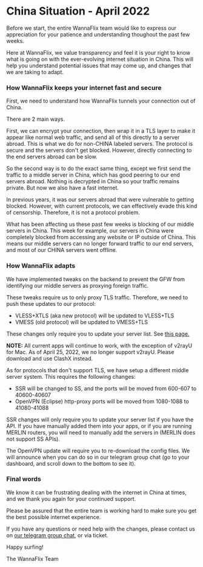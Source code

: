 # China Situation - April 2022

Before we start, the entire WannaFlix team would like to express our appreciation for your patience and understanding thoughout the past few weeks.&#x20;

Here at WannaFlix, we value transparency and feel it is your right to know what is going on with the ever-evolving internet situation in China. This will help you understand potential issues that may come up, and changes that we are taking to adapt.

### How WannaFlix keeps your internet fast and secure

First, we need to understand how WannaFlix tunnels your connection out of China.

There are 2 main ways.&#x20;

First, we can encrypt your connection, then wrap it in a TLS layer to make it appear like normal web traffic, and send all of this directly to a server abroad. This is what we do for non-CHINA labeled servers. The protocol is secure and the servers don't get blocked. However, directly connecting to the end servers abroad can be slow.

So the second way is to do the exact same thing, except we first send the traffic to a middle server in China, which has good peering to our end servers abroad. Nothing is decrypted in China so your traffic remains private. But now we also have a fast internet.&#x20;

In previous years, it was our servers abroad that were vulnerable to getting blocked. However, with current protocols, we can effectively evade this kind of censorship. Therefore, it is not a protocol problem.&#x20;

What has been affecting us these past few weeks is blocking of our middle servers in China. This week for example, our servers in China were completely blocked from accessing any website or IP outside of China. This means our middle servers can no longer forward traffic to our end servers, and most of our CHINA servers went offline.

### How WannaFlix adapts

We have implemented tweaks on the backend to prevent the GFW from identifying our middle servers as proxying foreign traffic.&#x20;

These tweaks require us to only proxy TLS traffic. Therefore, we need to push these updates to our protocol:

* VLESS+XTLS (aka new protocol) will be updated to VLESS+TLS
* VMESS (old protocol) will be updated to VMESS+TLS&#x20;

These changes only require you to update your server list. See [this page.](../faq/updating-the-server-list.md)

**NOTE:** All current apps will continue to work, with the exception of v2rayU for Mac. As of April 25, 2022, we no longer support v2rayU. Please download and use ClashX instead.

As for protocols that don't support TLS, we have setup a different middle server system. This requires the following changes:

* SSR will be changed to SS, and the ports will be moved from 600-607 to 40600-40607
* OpenVPN (Eclipse) http-proxy ports will be moved from 1080-1088 to 41080-41088

SSR changes will only require you to update your server list if you have the API. If you have manually added them into your apps, or if you are running MERLIN routers, you will need to manually add the servers in (MERLIN does not support SS APIs).

The OpenVPN update will require you to re-download the config files. We will announce when you can do so in our telegram group chat (go to your dashboard, and scroll down to the bottom to see it).&#x20;

### Final words

We know it can be frustrating dealing with the internet in China at times, and we thank you again for your continued support.

Please be assured that the entire team is working hard to make sure you get the best possible internet experience.&#x20;

If you have any questions or need help with the changes, please contact us on [our telegram group chat](https://t.me/wannaflixvpn), or via ticket.

Happy surfing!

The WannaFlix Team
